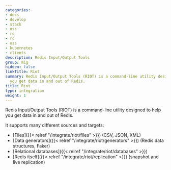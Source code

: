 ```yaml
---
categories:
- docs
- develop
- stack
- oss
- rs
- rc
- oss
- kubernetes
- clients
description: Redis Input/Output Tools
group: mig
hidden: false
linkTitle: Riot
summary: Redis Input/Output Tools (RIOT) is a command-line utility designed to help
  you get data in and out of Redis.
title: Riot
type: integration
weight: 1
---
```


Redis Input/Output Tools (RIOT) is a command-line utility designed to help you get data in and out of Redis.

It supports many different sources and targets:

* [Files]({{< relref "/integrate/riot/files" >}}) (CSV, JSON, XML)
* [Data generators]({{< relref "/integrate/riot/generators" >}}) (Redis data structures, Faker)
* [Relational databases]({{< relref "/integrate/riot/databases" >}})
* [Redis itself]({{< relref "/integrate/riot/replication" >}}) (snapshot and live replication)

